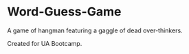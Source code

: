 # Word-Guess-Game

A game of hangman featuring a gaggle of dead over-thinkers.

Created for UA Bootcamp.
